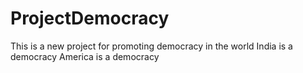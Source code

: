 # ProjectDemocracy
This is a new project for promoting democracy in the world
India is a democracy
America is a democracy